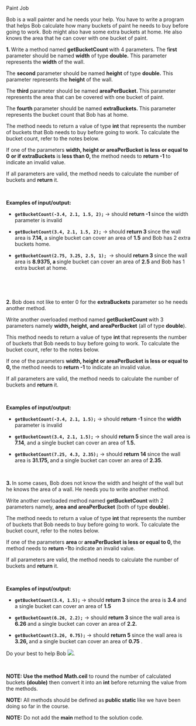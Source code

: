 <div class="instructions--content--1JI0g"><div class="instructions--title--3vSDk" data-purpose="exercise-title">Paint Job</div><div class="instructions--description--2Qd_w"><p>Bob is a wall painter and he needs your help. You have to write a program that helps Bob calculate how many buckets of paint he needs to buy before going to work. Bob might also have some extra buckets at home. He also knows the area that he can cover with one bucket of paint.</p><p><strong>1. </strong>Write a method named <strong>getBucketCount </strong>with 4 parameters. The f<strong>irst </strong>parameter should be named <strong>width</strong> of type <strong>double.</strong> This parameter represents the <strong>width</strong> of the wall.</p><p>The <strong>second</strong> parameter should be named <strong>height</strong> of type <strong>double.</strong> This parameter represents the <strong>height</strong> of the wall.</p><p>The <strong>third</strong> parameter should be named <strong>areaPerBucket. </strong>This parameter represents the area that can be covered with one bucket of paint.</p><p>The <strong>fourth</strong> parameter should be named <strong>extraBuckets. </strong>This parameter represents the bucket count that Bob has at home.</p><p>The method needs to return a value of type <strong>int </strong>that represents the number of buckets that Bob needs to buy before going to work. To calculate the bucket count, refer to the notes below.</p><p>If one of the parameters <strong>width, height or areaPerBucket</strong> <strong>is less or equal to 0</strong> <strong>or if extraBuckets</strong> is <strong>less than 0, </strong>the method needs to <strong>return -1</strong> to indicate an invalid value.</p><p>If all parameters are valid, the method needs to calculate the number of buckets and <strong>return</strong> it.</p><p><br></p><p><strong>Examples of input/output:&nbsp;</strong></p><ul><li><p><code><strong>getBucketCount(-3.4, 2.1, 1.5, 2);</strong></code><strong> </strong>→ should <strong>return -1 </strong>since the width parameter is invalid</p></li><li><p><code><strong>getBucketCount(3.4, 2.1, 1.5, 2);</strong></code> → should <strong>return 3 </strong>since the wall area is <strong>7.14</strong>, a single bucket can cover an area of <strong>1.5</strong> and Bob has 2 extra buckets home.</p></li><li><p><code><strong>getBucketCount(2.75, 3.25, 2.5, 1); </strong></code>→ should <strong>return 3 </strong>since the wall area is <strong>8.9375, a </strong>single bucket can cover an area of <strong>2.5</strong> and Bob has 1 extra bucket at home.</p></li></ul><p><br></p><p><br></p><p><strong>2. </strong>Bob does not like to enter 0 for the <strong>extraBuckets</strong> parameter so he needs another method.</p><p>Write another overloaded method named <strong>getBucketCount </strong>with 3 parameters namely <strong>width, height, and areaPerBucket</strong> (all of type <strong>double</strong>).</p><p>This method needs to return a value of type <strong>int </strong>that represents the number of buckets that Bob needs to buy before going to work. To calculate the bucket count, refer to the notes below.</p><p>If one of the parameters <strong>width, height or areaPerBucket</strong> <strong>is less or equal to 0, </strong>the method needs to <strong>return -1</strong> to indicate an invalid value.</p><p>If all parameters are valid, the method needs to calculate the number of buckets and <strong>return</strong> it.</p><p><br></p><p><strong>Examples of input/output:&nbsp;</strong></p><ul><li><p><code><strong>getBucketCount(-3.4, 2.1, 1.5);</strong></code><strong> </strong>→ should <strong>return -1 </strong>since the <strong>width</strong> parameter is invalid</p></li><li><p><code><strong>getBucketCount(3.4, 2.1, 1.5);</strong></code> → should <strong>return 5 </strong>since the wall area is <strong>7.14</strong>, and a single bucket can cover an area of <strong>1.5.</strong></p></li><li><p><code><strong>getBucketCount(7.25, 4.3, 2.35);</strong></code><strong> </strong>→ should <strong>return 14 </strong>since the wall area is <strong>31.175, </strong>and a single bucket can cover an area of <strong>2.35</strong>.</p></li></ul><p><br></p><p><strong>3. </strong>In some cases, Bob does not know the width and height of the wall but he knows the area of a wall. He needs you to write another method.</p><p>Write another overloaded method named <strong>getBucketCount </strong>with 2 parameters namely, <strong>area and areaPerBucket</strong> (both of type <strong>double</strong>).</p><p>The method needs to return a value of type <strong>int </strong>that represents the number of buckets that Bob needs to buy before going to work. To calculate the bucket count, refer to the notes below.</p><p>If one of the parameters <strong>area </strong>or<strong> areaPerBucket</strong> <strong>is less or equal to 0, </strong>the<strong> </strong>method needs to <strong>return -1</strong>to indicate an invalid value.</p><p>If all parameters are valid, the method needs to calculate the number of buckets and <strong>return</strong> it.</p><p><br></p><p><strong>Examples of input/output:&nbsp;</strong></p><ul><li><p><code><strong>getBucketCount(3.4, 1.5);</strong></code><strong> </strong>→ should <strong>return 3 </strong>since the area is <strong>3.4</strong> and a single bucket can cover an area of <strong>1.5</strong></p></li><li><p><code><strong>getBucketCount(6.26, 2.2);</strong></code> → should <strong>return 3 </strong>since the wall area is <strong>6.26 </strong>and a single bucket can cover an area of <strong>2.2.</strong></p></li><li><p><code><strong>getBucketCount(3.26, 0.75);</strong></code><strong> </strong>→ should <strong>return 5 </strong>since the wall area is <strong>3.26, </strong>and a single bucket can cover an area of <strong>0.75</strong> .</p></li></ul><p>Do your best to help Bob&nbsp;<img src="https://intrinsicservices.atlassian.net/wiki/s/651512973/6452/f589e3052a893fe253bec21ae759306a9006039c/_/images/icons/emoticons/smile.png">.</p><p><br></p><p><strong>NOTE: Use the method</strong> <strong>Math.ceil</strong> to round the number of calculated buckets <strong>(double)</strong> then convert it into an <strong>int</strong> before returning the value from the methods.</p><p><strong>NOTE:</strong> All <strong>​</strong>methods should be defined as<strong> public static </strong>like we have been doing so far in the course.</p><p><strong>NOTE:</strong> Do not add the <strong>main </strong>method to the solution code.</p></div></div><div class="instructions--drag-handle--ocDGT"></div>
